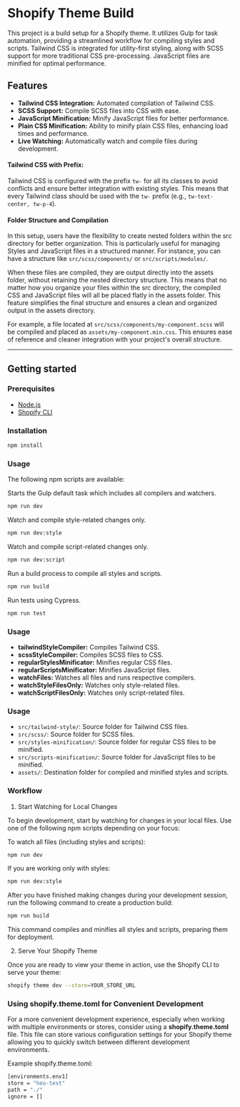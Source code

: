 # Shopify Theme Build

This project is a build setup for a Shopify theme. It utilizes Gulp for task automation, providing a streamlined workflow for compiling styles and scripts. Tailwind CSS is integrated for utility-first styling, along with SCSS support for more traditional CSS pre-processing. JavaScript files are minified for optimal performance.

## Features

- <b>Tailwind CSS Integration:</b> Automated compilation of Tailwind CSS.
- <b>SCSS Support:</b> Compile SCSS files into CSS with ease.
- <b>JavaScript Minification:</b> Minify JavaScript files for better performance.
- <b>Plain CSS Minification:</b> Ability to minify plain CSS files, enhancing load times and performance.
- <b>Live Watching:</b> Automatically watch and compile files during development.


#### <b>Tailwind CSS with Prefix:</b><br>
 Tailwind CSS is configured with the prefix `tw-` for all its classes to avoid conflicts and ensure better integration with existing styles. This means that every Tailwind class should be used with the `tw-` prefix (e.g., `tw-text-center, tw-p-4`).

#### <b>Folder Structure and Compilation</b><br>
In this setup, users have the flexibility to create nested folders within the src directory for better organization. This is particularly useful for managing Styles and JavaScript files in a structured manner. For instance, you can have a structure like `src/scss/components/` or `src/scripts/modules/`.

When these files are compiled, they are output directly into the assets folder, without retaining the nested directory structure. This means that no matter how you organize your files within the src directory, the compiled CSS and JavaScript files will all be placed flatly in the assets folder. This feature simplifies the final structure and ensures a clean and organized output in the assets directory.

For example, a file located at `src/scss/components/my-component.scss` will be compiled and placed as `assets/my-component.min.css`. This ensures ease of reference and cleaner integration with your project's overall structure.

---

## Getting started

### Prerequisites

- [Node.js](https://nodejs.org/)
- [Shopify CLI](https://shopify.dev/themes/getting-started/create#step-1-install-shopify-cli)

### Installation

   ```bash
   npm install
   ```

### Usage

The following npm scripts are available:

Starts the Gulp default task which includes all compilers and watchers.
```bash
npm run dev
```
Watch and compile style-related changes only.

```bash
npm run dev:style
```
Watch and compile script-related changes only.

```bash
npm run dev:script
```
Run a build process to compile all styles and scripts.

```bash
npm run build
```
Run tests using Cypress.
```bash
npm run test
```

### Usage
- <b>tailwindStyleCompiler:</b> Compiles Tailwind CSS.
- <b>scssStyleCompiler:</b> Compiles SCSS files to CSS.
- <b>regularStylesMinificator:</b> Minifies regular CSS files.
- <b>regularScriptsMinificator:</b> Minifies JavaScript files.
- <b>watchFiles:</b> Watches all files and runs respective compilers.
- <b>watchStyleFilesOnly:</b> Watches only style-related files.
- <b>watchScriptFilesOnly:</b> Watches only script-related files.

### Usage
- `src/tailwind-style/`: Source folder for Tailwind CSS files.
- `src/scss/`: Source folder for SCSS files.
- `src/styles-minification/`: Source folder for regular CSS files to be minified.
- `src/scripts-minification/`: Source folder for JavaScript files to be minified.
- `assets/`: Destination folder for compiled and minified styles and scripts.

### Workflow

1. Start Watching for Local Changes

To begin development, start by watching for changes in your local files. Use one of the following npm scripts depending on your focus:

To watch all files (including styles and scripts):
```bash
npm run dev
```

If you are working only with styles:
```bash
npm run dev:style
```
After you have finished making changes during your development session, run the following command to create a production build:
```bash
npm run build
```
This command compiles and minifies all styles and scripts, preparing them for deployment.

2. Serve Your Shopify Theme

Once you are ready to view your theme in action, use the Shopify CLI to serve your theme:
```bash
shopify theme dev --store=YOUR_STORE_URL
```

### Using shopify.theme.toml for Convenient Development
For a more convenient development experience, especially when working with multiple environments or stores, consider using a <b>shopify.theme.toml</b> file. This file can store various configuration settings for your Shopify theme allowing you to quickly switch between different development environments.

Example shopify.theme.toml:
```bash
[environments.env1]
store = "heo-test"
path = "./"
ignore = []
```

